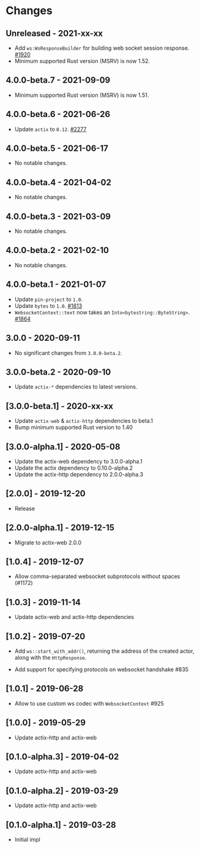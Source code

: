 # Changes

## Unreleased - 2021-xx-xx
* Add `ws:WsResponseBuilder` for building web socket session response. [#1920]
* Minimum supported Rust version (MSRV) is now 1.52.

[#1920]: https://github.com/actix/actix-web/pull/1920


## 4.0.0-beta.7 - 2021-09-09
* Minimum supported Rust version (MSRV) is now 1.51.


## 4.0.0-beta.6 - 2021-06-26
* Update `actix` to `0.12`. [#2277]

[#2277]: https://github.com/actix/actix-web/pull/2277


## 4.0.0-beta.5 - 2021-06-17
* No notable changes.


## 4.0.0-beta.4 - 2021-04-02
* No notable changes.


## 4.0.0-beta.3 - 2021-03-09
* No notable changes.


## 4.0.0-beta.2 - 2021-02-10
* No notable changes.


## 4.0.0-beta.1 - 2021-01-07
* Update `pin-project` to `1.0`.
* Update `bytes` to `1.0`. [#1813]
* `WebsocketContext::text` now takes an `Into<bytestring::ByteString>`. [#1864]

[#1813]: https://github.com/actix/actix-web/pull/1813
[#1864]: https://github.com/actix/actix-web/pull/1864


## 3.0.0 - 2020-09-11
* No significant changes from `3.0.0-beta.2`.


## 3.0.0-beta.2 - 2020-09-10
* Update `actix-*` dependencies to latest versions.


## [3.0.0-beta.1] - 2020-xx-xx
* Update `actix-web` & `actix-http` dependencies to beta.1
* Bump minimum supported Rust version to 1.40


## [3.0.0-alpha.1] - 2020-05-08
* Update the actix-web dependency to 3.0.0-alpha.1
* Update the actix dependency to 0.10.0-alpha.2
* Update the actix-http dependency to 2.0.0-alpha.3

## [2.0.0] - 2019-12-20

* Release

## [2.0.0-alpha.1] - 2019-12-15

* Migrate to actix-web 2.0.0

## [1.0.4] - 2019-12-07

* Allow comma-separated websocket subprotocols without spaces (#1172)

## [1.0.3] - 2019-11-14

* Update actix-web and actix-http dependencies

## [1.0.2] - 2019-07-20

* Add `ws::start_with_addr()`, returning the address of the created actor, along
  with the `HttpResponse`.

* Add support for specifying protocols on websocket handshake #835

## [1.0.1] - 2019-06-28

* Allow to use custom ws codec with `WebsocketContext` #925

## [1.0.0] - 2019-05-29

* Update actix-http and actix-web

## [0.1.0-alpha.3] - 2019-04-02

* Update actix-http and actix-web

## [0.1.0-alpha.2] - 2019-03-29

* Update actix-http and actix-web

## [0.1.0-alpha.1] - 2019-03-28

* Initial impl
